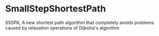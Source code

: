 # SmallStepShortestPath
SSSPA, A new shortest path algorithm that completely avoids problems caused by relaxation operations of Dijkstra's algorithm
